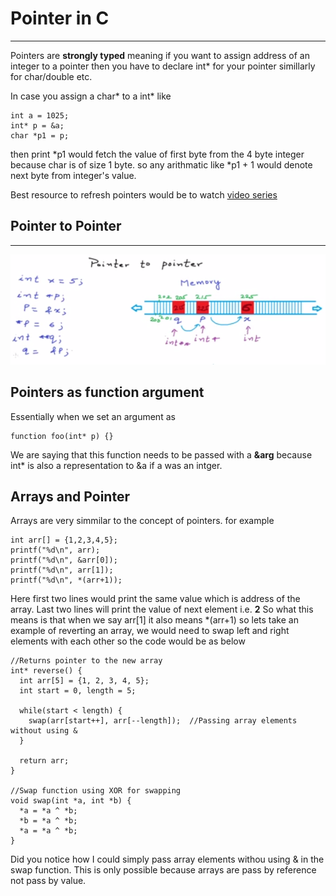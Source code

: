 # Pointer in C
--------------
Pointers are **strongly typed** meaning if you want to assign address of an integer to a pointer then you have to declare
int* for your pointer simillarly for char/double etc.

In case you assign a char* to a int* like
```
int a = 1025;
int* p = &a;
char *p1 = p;
```

then print *p1 would fetch the value of first byte from the 4 byte integer because char is of size 1 byte.
so any arithmatic like *p1 + 1 would denote next byte from integer's value.

Best resource to refresh pointers would be to watch [video series](https://www.youtube.com/playlist?list=PL2_aWCzGMAwLZp6LMUKI3cc7pgGsasm2_)

## Pointer to Pointer
---------------------
![](p2p.png)

## Pointers as function argument

Essentially when we set an argument as 
```
function foo(int* p) {}
```

We are saying that this function needs to be passed with a **&arg** because int* is also a representation to &a if a was an intger.

## Arrays and Pointer

Arrays are very simmilar to the concept of pointers. for example

```
int arr[] = {1,2,3,4,5};
printf("%d\n", arr);
printf("%d\n", &arr[0]);
printf("%d\n", arr[1]);
printf("%d\n", *(arr+1));
```

Here first two lines would print the same value which is address of the array.
Last two lines will print the value of next element i.e. **2** 
So what this means is that when we say arr[1] it also means *(arr+1) 
so lets take an example of reverting an array, we would need to swap left and right elements with each other
so the code would be as below

```
//Returns pointer to the new array
int* reverse() {
  int arr[5] = {1, 2, 3, 4, 5};
  int start = 0, length = 5;
  
  while(start < length) {
    swap(arr[start++], arr[--length]);  //Passing array elements without using &
  }
  
  return arr;
}

//Swap function using XOR for swapping
void swap(int *a, int *b) {
  *a = *a ^ *b;
  *b = *a ^ *b;
  *a = *a ^ *b;
}
```
Did you notice how I could simply pass array elements withou using & in the swap function. This is only possible because arrays are pass by reference not pass by value.

